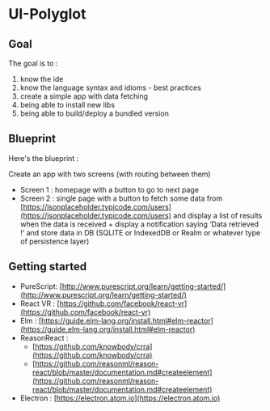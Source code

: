 # UI-Polyglot

## Goal
The goal is to :
1. know the ide
2. know the language syntax and idioms - best practices
3. create a simple app with data fetching
4. being able to install new libs
5. being able to build/deploy a bundled version

## Blueprint
Here's the blueprint :

Create an app with two screens (with routing between them)
- Screen 1 : homepage with a button to go to next page
- Screen 2 : single page with a button to fetch some data from [https://jsonplaceholder.typicode.com/users](https://jsonplaceholder.typicode.com/users) and display a list of results when the data is received + display a notification saying ‘Data retrieved !’ and store data in DB (SQLITE or IndexedDB or Realm or whatever type of persistence layer)


## Getting started
- PureScript: [http://www.purescript.org/learn/getting-started/](http://www.purescript.org/learn/getting-started/)
- React VR : [https://github.com/facebook/react-vr](https://github.com/facebook/react-vr)
- Elm : [https://guide.elm-lang.org/install.html#elm-reactor](https://guide.elm-lang.org/install.html#elm-reactor)
- ReasonReact :
  - [https://github.com/knowbody/crra](https://github.com/knowbody/crra)
  - [https://github.com/reasonml/reason-react/blob/master/documentation.md#createelement](https://github.com/reasonml/reason-react/blob/master/documentation.md#createelement)
- Electron : [https://electron.atom.io](https://electron.atom.io)
